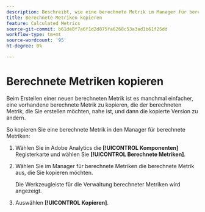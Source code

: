```yaml
---
description: Beschreibt, wie eine berechnete Metrik im Manager für berechnete Metriken kopiert wird
title: Berechnete Metriken kopieren
feature: Calculated Metrics
source-git-commit: b61de8f7a6f1d2d875fa6268c53a3ad1b61f25dd
workflow-type: tm+mt
source-wordcount: '95'
ht-degree: 0%

---
```


# Berechnete Metriken kopieren

Beim Erstellen einer neuen berechneten Metrik ist es manchmal einfacher, eine vorhandene berechnete Metrik zu kopieren, die der berechneten Metrik, die Sie erstellen möchten, nahe ist, und dann die kopierte Version zu ändern.

So kopieren Sie eine berechnete Metrik in den Manager für berechnete Metriken:

1. Wählen Sie in Adobe Analytics die **[!UICONTROL Komponenten]** Registerkarte und wählen Sie **[!UICONTROL Berechnete Metriken]**.

1. Wählen Sie im Manager für berechnete Metriken die berechnete Metrik aus, die Sie kopieren möchten.

   Die Werkzeugleiste für die Verwaltung berechneter Metriken wird angezeigt.

1. Auswählen **[!UICONTROL Kopieren]**.